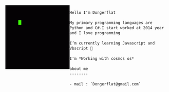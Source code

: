 <img align="left" width="200"  src="GIF.gif">

    Hello I'm Dongerflat

    My primary programming languages are Python and C#.I start worked at 2014 year and I love programming

    I’m currently learning Javascript and Vbscript 🔭

    I'm *Working with cosmos os* 

    about me
    --------

    - mail : `Dongerflat@gmail.com`
